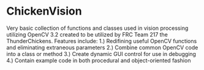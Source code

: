 # ChickenVision
Very basic collection of functions and classes used in vision processing utilizing OpenCV 3.2 created to be utilized by FRC Team 217 the ThunderChickens. Features include: 1.) Redifining useful OpenCV functions and eliminating extraneous parameters 2.) Combine common OpenCV code into a class or method 3.) Create dynamic GUI control for use in debugging 4.) Contain example code in both procedural and object-oriented fashion
